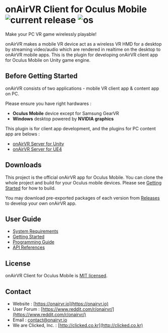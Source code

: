 # onAirVR Client for Oculus Mobile ![current release](https://img.shields.io/github/release/onairvr/onairvr-client-for-oculus-mobile.svg) ![os](https://img.shields.io/badge/os-Android-green.svg)

Make your PC VR game wirelessly playable!

onAirVR makes a mobile VR device act as a wireless VR HMD for a desktop by streaming video/audio which are rendered in realtime on the desktop to onAirVR mobile apps. This is the plugin for developing onAirVR client app for Oculus Mobile on Unity game engine.



## Before Getting Started

onAirVR consists of two applications - mobile VR client app & content app on PC. 

Please ensure you have right hardwares :

* **Oculus Mobile** device except for Samsung GearVR
* **Windows** desktop powered by **NVIDIA graphics**

This plugin is for client app development, and the plugins for PC content app are belows :

- [onAirVR Server for Unity](https://github.com/onairvr/onairvr-server-for-unity)
- [onAirVR Server for UE4](https://github.com/onairvr/onairvr-server-for-ue4)



## Downloads

This project is the official onAirVR app for Oculus Mobile. You can clone the whole project and build for your Oculus mobile devices. Please see [Getting Started](https://github.com/onairvr/onairvr-client-for-oculus-mobile/wiki/Getting-Started) for how to build.

You may download pre-exported packages of each version from [Releases](https://github.com/onairvr/onairvr-client-for-oculus-mobile/releases) to develop your own onAirVR app.


## User Guide

* [System Requirements](https://github.com/onairvr/onairvr-client-for-oculus-mobile/wiki/System-Requirements)
* [Getting Started](https://github.com/onairvr/onairvr-client-for-oculus-mobile/wiki/Getting-Started)
* [Programming Guide](https://github.com/onairvr/onairvr-client-for-oculus-mobile/wiki/Programming-Guide)
* [API References](https://github.com/onairvr/onairvr-client-for-oculus-mobile/wiki/API-References)


## License

onAirVR Client for Oculus Mobile is [MIT licensed](https://github.com/onairvr/onairvr-client-for-oculus-mobile/blob/master/LICENSE).

## Contact
* Website : [https://onairvr.io](https://onairvr.io)
* User Forum : [https://www.reddit.com/r/onairvr/](https://www.reddit.com/r/onairvr/)
* Email : [contact@onairvr.io](mailto:contact@onairvr.io)
* We are Clicked, Inc. : [http://clicked.co.kr](http://clicked.co.kr)
